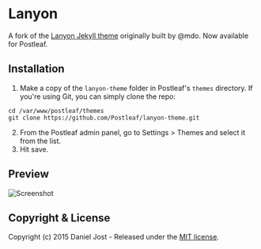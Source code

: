 # Lanyon

A fork of the [Lanyon Jekyll theme](https://github.com/poole/lanyon) originally built by @mdo. Now available for Postleaf.

## Installation

1. Make a copy of the `lanyon-theme` folder in Postleaf's `themes` directory. If you're using Git, you can simply clone the repo:
  ```
  cd /var/www/postleaf/themes
  git clone https://github.com/Postleaf/lanyon-theme.git
  ```
2. From the Postleaf admin panel, go to Settings > Themes and select it from the list.
3. Hit save.

## Preview

![Screenshot](http://postleaf.s3.amazonaws.com/website/images/lanyon_screenshot.png)

## Copyright & License

Copyright (c) 2015 Daniel Jost - Released under the [MIT license](LICENSE.md).

